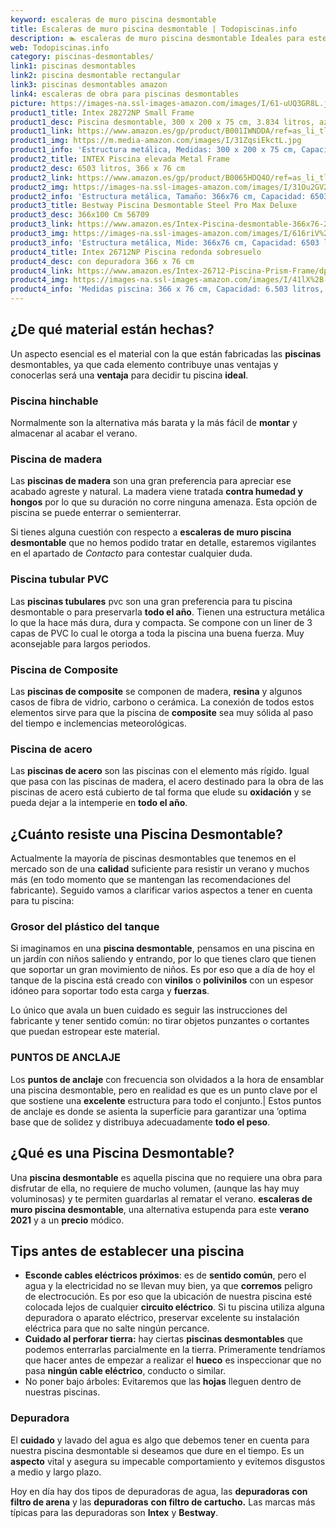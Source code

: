 ```yaml
---
keyword: escaleras de muro piscina desmontable
title: Escaleras de muro piscina desmontable | Todopiscinas.info
description: 🏊 escaleras de muro piscina desmontable Ideales para este verano 2021. Aquí puedes comprar escaleras de muro piscina desmontable y comparar con otras similares. No dejes escapar escaleras de muro piscina desmontable a un precio realmente tentador.
web: Todopiscinas.info
category: piscinas-desmontables/
link1: piscinas desmontables
link2: piscina desmontable rectangular
link3: piscinas desmontables amazon
link4: escaleras de obra para piscinas desmontables
picture: https://images-na.ssl-images-amazon.com/images/I/61-uUQ3GR8L.jpg
product1_title: Intex 28272NP Small Frame
product1_desc: Piscina desmontable, 300 x 200 x 75 cm, 3.834 litros, azul
product1_link: https://www.amazon.es/gp/product/B001IWNDDA/ref=as_li_tl?ie=UTF8&camp=3638&creative=24630&creativeASIN=B001IWNDDA&linkCode=as2&tag=todopiscinas0e-21&linkId=25b9d647487c889cb6ef56ed63f50ca1
product1_img: https://m.media-amazon.com/images/I/31ZqsiEkctL.jpg
product1_info: 'Estructura metálica, Medidas: 300 x 200 x 75 cm, Capacidad: 3.834 litros, Para 6 personas (+ 6 años), Fácil montaje, Forma rectangular'
product2_title: INTEX Piscina elevada Metal Frame
product2_desc: 6503 litros, 366 x 76 cm
product2_link: https://www.amazon.es/gp/product/B0065HDQ4O/ref=as_li_tl?ie=UTF8&camp=3638&creative=24630&creativeASIN=B0065HDQ4O&linkCode=as2&tag=todopiscinas0e-21&linkId=ed2430e3ba564d3527ee103df33ed7b3
product2_img: https://images-na.ssl-images-amazon.com/images/I/31Ou2GV2SAL.jpg
product2_info: 'Estructura metálica, Tamaño: 366x76 cm, Capacidad: 6503 litros, Forma circular, De 4 a 7 personas (+6 años)'
product3_title: Bestway Piscina Desmontable Steel Pro Max Deluxe
product3_desc: 366x100 Cm 56709
product3_link: https://www.amazon.es/Intex-Piscina-desmontable-366x76-28210NP/dp/B0065HDQ4O?__mk_es_ES=%C3%85M%C3%85%C5%BD%C3%95%C3%91&crid=25UQGV9HG2INI&dchild=1&keywords=piscinas+desmontables&qid=1615854176&sprefix=piscinas+dem%2Caps%2C201&sr=8-5&linkCode=ll1&tag=todopiscinas0e-21&linkId=34f200977c6cbaab1f3f4d9ac0e64755&language=es_ES&ref_=as_li_ss_tl
product3_img: https://images-na.ssl-images-amazon.com/images/I/616riV%2BiY3L.jpg
product3_info: 'Estructura metálica, Mide: 366x76 cm, Capacidad: 6503 litros, De 4 a 7 personas mayores de 6 años, Forma circular, Tecnología Super-Tough'
product4_title: Intex 26712NP Piscina redonda sobresuelo
product4_desc: con depuradora 366 x 76 cm
product4_link: https://www.amazon.es/Intex-26712-Piscina-Prism-Frame/dp/B07FB823GL?__mk_es_ES=%C3%85M%C3%85%C5%BD%C3%95%C3%91&dchild=1&keywords=piscinas+desmontables+con+depuradora&qid=1615936418&sr=8-5&linkCode=ll1&tag=todopiscinas0e-21&linkId=d98699de7830cd471766fa1daa36de34&language=es_ES&ref_=as_li_ss_tl
product4_img: https://images-na.ssl-images-amazon.com/images/I/41lX%2B-YpibL.jpg
product4_info: 'Medidas piscina: 366 x 76 cm, Capacidad: 6.503 litros, Incluye depuradora de cartucha A, Lona resistente triple capa'
---
```



<stats-list :link1=link1 :link2=link2 :link3=link3 :link4=link4 :category=category></stats-list>


## ¿De qué material están hechas?

Un aspecto esencial es el material con la que están fabricadas las **piscinas** desmontables, ya que cada elemento contribuye unas ventajas y conocerlas  será una **ventaja** para decidir tu piscina **ideal**.


### Piscina hinchable

Normalmente son la alternativa más barata y la más fácil de **montar** y almacenar al acabar el verano.


### Piscina de madera

Las **piscinas de madera** son una gran preferencia para apreciar ese acabado agreste y natural. La madera viene tratada **contra humedad y hongos** por lo que su duración no corre ninguna amenaza. Esta opción de piscina se puede enterrar o semienterrar.

Si tienes alguna cuestión con respecto a **escaleras de muro piscina desmontable** que no hemos podido tratar en detalle, estaremos vigilantes en el apartado de _Contacto_ para contestar cualquier duda.


### Piscina tubular PVC

Las **piscinas tubulares** pvc son una gran preferencia para tu piscina desmontable o para preservarla **todo el año**. Tienen una estructura metálica lo que la hace más dura, dura y compacta. Se compone con un liner de 3 capas de PVC lo cual le otorga a toda la piscina una buena fuerza. Muy aconsejable para largos periodos.


### Piscina de Composite

Las **piscinas de composite** se componen de madera, **resina** y algunos casos de fibra de vidrio, carbono o cerámica. La conexión de todos estos elementos sirve para que la piscina de **composite** sea muy sólida al paso del tiempo e inclemencias meteorológicas.


### Piscina de acero

Las **piscinas de acero** son las piscinas con el elemento más rígido. Igual que pasa con las piscinas de madera, el acero destinado para la obra de las piscinas de acero está cubierto de tal forma que elude su **oxidación** y se pueda dejar a la intemperie en **todo el año**.


## ¿Cuánto resiste una Piscina Desmontable?

Actualmente la mayoría de piscinas desmontables que tenemos en el mercado son de una **calidad** suficiente para resistir un verano y muchos más (en todo momento que se mantengan las recomendaciones del fabricante). Seguido vamos a clarificar varios aspectos a tener en cuenta para tu piscina:


### Grosor del plástico del tanque

Si imaginamos en una **piscina desmontable**, pensamos en una piscina en un jardín con niños saliendo y entrando, por lo que tienes claro que tienen que soportar un gran movimiento de niños. Es por eso que a día de hoy el tanque de la piscina está creado con **vinilos** o **polivinilos** con un espesor idóneo para soportar todo esta carga y **fuerzas**.

Lo único que avala un	 buen cuidado es seguir las instrucciones del fabricante y tener sentido común: no tirar objetos punzantes o cortantes que puedan estropear este material.


### PUNTOS DE ANCLAJE

Los **puntos de anclaje** con frecuencia son olvidados a la hora de ensamblar una piscina desmontable, pero en realidad es que es un punto clave por el que sostiene una **excelente** estructura para todo el conjunto.| Estos puntos de anclaje es donde se asienta la superficie para garantizar una ’optima base que de solidez y distribuya adecuadamente **todo el peso**.
## ¿Qué es una Piscina Desmontable?

Una **piscina desmontable** es aquella piscina que no requiere una obra para disfrutar de ella, no requiere de mucho volumen, (aunque las hay muy voluminosas) y te permiten guardarlas al rematar el verano.  **escaleras de muro piscina desmontable**, una alternativa estupenda para este **verano 2021** y a un **precio** módico.

<brand-panel :title=product1_title :desc=product1_desc :img=product1_img :link=product1_link></brand-panel>

<external-banner></external-banner>



## Tips antes de establecer una piscina



*   **Esconde cables eléctricos próximos**: es de **sentido común**, pero el agua y la electricidad no se llevan muy bien, ya que **corremos** peligro de electrocución. Es por eso que la ubicación de nuestra piscina esté colocada lejos de cualquier **circuito eléctrico**. Si tu piscina utiliza alguna depuradora o aparato eléctrico, preservar excelente su instalación eléctrica para que no salte ningún percance.
*   **Cuidado al perforar tierra:** hay ciertas **piscinas desmontables** que podemos enterrarlas parcialmente en la tierra. Primeramente tendríamos que hacer antes de empezar a realizar el **hueco** es inspeccionar que no pasa **ningún cable eléctrico**, conducto o similar.
*   No poner bajo árboles: Evitaremos que las **hojas** lleguen dentro de nuestras piscinas.


### Depuradora

El **cuidado** y lavado del agua es algo que debemos tener en cuenta para nuestra piscina desmontable si deseamos que dure en el tiempo. Es un **aspecto** vital y asegura su impecable comportamiento y evitemos disgustos a medio y largo plazo.

Hoy en día hay dos tipos de depuradoras de agua, las **depuradoras con filtro de arena** y  las **depuradoras** **con filtro de cartucho.** Las marcas más típicas para las depuradoras son **Intex** y **Bestway**.